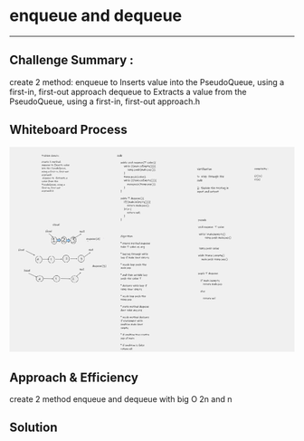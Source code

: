 # enqueue and dequeue

---

## Challenge Summary : 

create 2 method: enqueue to Inserts value into the PseudoQueue, using a first-in, first-out approach
dequeue to  Extracts a value from the PseudoQueue, using a first-in, first-out approach.h 

## Whiteboard Process 

![link](Read09.png)

## Approach & Efficiency
 
  create 2 method enqueue and dequeue with big O 2n and n 


## Solution
